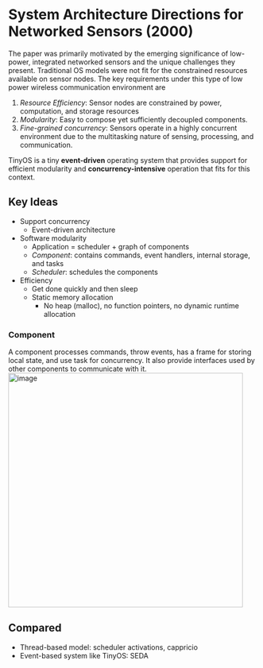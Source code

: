 # System Architecture Directions for Networked Sensors (2000)
The paper was primarily motivated by the emerging significance of low-power, integrated networked sensors and the unique challenges they present. Traditional OS models were not fit for the constrained resources available on sensor nodes. The key requirements under this type of low power wireless communication environment are
1. _Resource Efficiency_: Sensor nodes are constrained by power, computation, and storage resources
2. _Modularity_: Easy to compose yet sufficiently decoupled components.
3. _Fine-grained concurrency_: Sensors operate in a highly concurrent environment due to the multitasking nature of sensing, processing, and communication.
 

TinyOS is a tiny **event-driven** operating system that provides support for efficient modularity and **concurrency-intensive** operation that fits for this context. 

## Key Ideas 
* Support concurrency
    * Event-driven architecture
* Software modularity
    *  Application = scheduler + graph of components
    *  _Component_: contains commands, event handlers, internal storage, and tasks
    *  _Scheduler_: schedules the components 
*  Efficiency
    *  Get done quickly and then sleep
    *  Static memory allocation
        *  No heap (malloc), no function pointers, no dynamic runtime allocation    

### Component
A component processes commands, throw events, has a frame for storing local state, and use task for concurrency. It also provide interfaces used by other components to communicate with it. 
<img width="472" alt="image" src="https://github.com/lynnliu030/os-prelim/assets/39693493/955848e7-2cd0-4ddf-a0d8-30de0286d149">

## Compared 
* Thread-based model: scheduler activations, cappricio
* Event-based system like TinyOS: SEDA 
